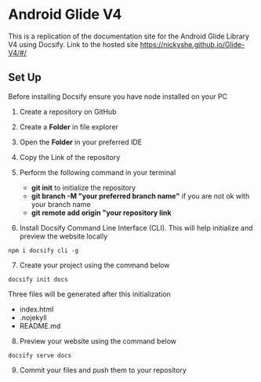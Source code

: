 # Android Glide V4
This is a replication of the documentation site for the Android Glide Library V4 using Docsify.
Link to the hosted site https://nickyshe.github.io/Glide-V4/#/

## Set Up
Before installing Docsify ensure you have node installed on your PC
1. Create a repository on GitHub
2. Create a **Folder** in file explorer
3. Open the **Folder** in your preferred IDE
4. Copy the Link of the repository
5. Perform the following command in your terminal
   - **git init** to initialize the repository
   - **git branch -M "your preferred branch name"** if you are not ok with your branch name
   - **git remote add origin "your repository link**

6. Install Docsify Command Line Interface (CLI). This will help initialize and preview the website locally

```
npm i docsify cli -g
```
7. Create your project using the command below

```
docsify init docs

```
Three files will be generated after this initialization
- index.html
- .nojekyll
- README.md

8. Preview your website using the command below
```
docsify serve docs
```
9. Commit your files and push them to your repository
    

